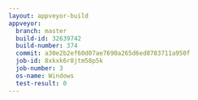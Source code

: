 ```yaml
---
layout: appveyor-build
appveyor:
  branch: master
  build-id: 32639742
  build-number: 374
  commit: a30e2b2ef60d07ae7690a265d6ed8783711a950f
  job-id: 8xkxk6r8jtm58p5k
  job-number: 3
  os-name: Windows
  test-result: 0
---
```

